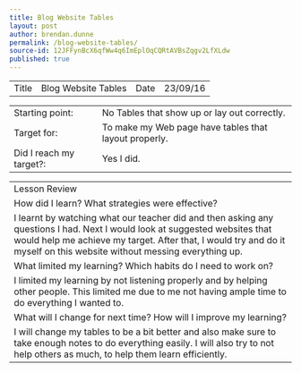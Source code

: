 ```yaml
---
title: Blog Website Tables
layout: post
author: brendan.dunne
permalink: /blog-website-tables/
source-id: 12JFFynBcX6qfWw4q6ImEplOqCQRtAVBsZqgv2LfXLdw
published: true
---
```

<table>
  <tr>
    <td>Title</td>
    <td>Blog Website Tables</td>
    <td>Date</td>
    <td>23/09/16</td>
  </tr>
</table>


<table>
  <tr>
    <td>Starting point:</td>
    <td>No Tables that show up or lay out correctly.</td>
  </tr>
  <tr>
    <td>Target for:</td>
    <td>To make my Web page have tables that layout properly.</td>
  </tr>
  <tr>
    <td>Did I reach my target?:
</td>
    <td> Yes I did.</td>
  </tr>
</table>


<table>
  <tr>
    <td>Lesson Review</td>
  </tr>
  <tr>
    <td>How did I learn? What strategies were effective? </td>
  </tr>
  <tr>
    <td>I learnt by watching what our teacher did and then asking any questions I had. Next I would look at suggested websites that would help me achieve my target. After that, I would try and do it myself on this website without messing everything up.</td>
  </tr>
  <tr>
    <td>What limited my learning? Which habits do I need to work on? </td>
  </tr>
  <tr>
    <td>I limited my learning by not listening properly and by helping other people. This limited me due to me not having ample time to do everything I wanted to.</td>
  </tr>
  <tr>
    <td>What will I change for next time? How will I improve my learning?</td>
  </tr>
  <tr>
    <td>I will change my tables to be a bit better and also make sure to take enough notes to do everything easily. I will also try to not help others as much, to help them learn efficiently.</td>
  </tr>
</table>


